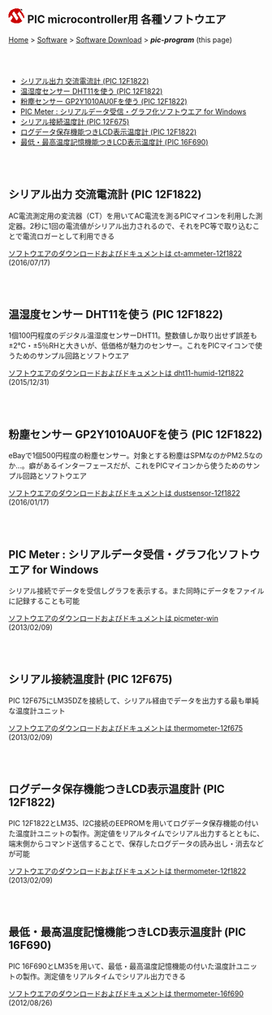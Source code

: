 ## ![icon](readme_pics/pic-microchip-logo.png) PIC microcontroller用 各種ソフトウエア<!-- omit in toc -->

[Home](https://oasis3855.github.io/webpage/) > [Software](https://oasis3855.github.io/webpage/software/index.html) > [Software Download](https://oasis3855.github.io/webpage/software/software-download.html) > ***pic-program*** (this page)

<br />
<br />

- [シリアル出力 交流電流計 (PIC 12F1822)](#シリアル出力-交流電流計-pic-12f1822)
- [温湿度センサー DHT11を使う (PIC 12F1822)](#温湿度センサー-dht11を使う-pic-12f1822)
- [粉塵センサー GP2Y1010AU0Fを使う (PIC 12F1822)](#粉塵センサー-gp2y1010au0fを使う-pic-12f1822)
- [PIC Meter : シリアルデータ受信・グラフ化ソフトウエア for Windows](#pic-meter--シリアルデータ受信グラフ化ソフトウエア-for-windows)
- [シリアル接続温度計 (PIC 12F675)](#シリアル接続温度計-pic-12f675)
- [ログデータ保存機能つきLCD表示温度計 (PIC 12F1822)](#ログデータ保存機能つきlcd表示温度計-pic-12f1822)
- [最低・最高温度記憶機能つきLCD表示温度計 (PIC 16F690)](#最低最高温度記憶機能つきlcd表示温度計-pic-16f690)

<br />
<br />

## シリアル出力 交流電流計 (PIC 12F1822) 

AC電流測定用の変流器（CT）を用いてAC電流を測るPICマイコンを利用した測定器。2秒に1回の電流値がシリアル出力されるので、それをPC等で取り込むことで電流ロガーとして利用できる

[ソフトウエアのダウンロードおよびドキュメントは ct-ammeter-12f1822](ct-ammeter-12f1822/README.md) (2016/07/17)

<br />
<br />

## 温湿度センサー DHT11を使う (PIC 12F1822)

1個100円程度のデジタル温湿度センサーDHT11。整数値しか取り出せず誤差も±2℃・±5％RHと大きいが、低価格が魅力のセンサー。これをPICマイコンで使うためのサンプル回路とソフトウエア

[ソフトウエアのダウンロードおよびドキュメントは dht11-humid-12f1822](dht11-humid-12f1822/README.md) (2015/12/31)

<br />
<br />

## 粉塵センサー GP2Y1010AU0Fを使う (PIC 12F1822)

eBayで1個500円程度の粉塵センサー。対象とする粉塵はSPMなのかPM2.5なのか…。癖があるインターフェースだが、これをPICマイコンから使うためのサンプル回路とソフトウエア

[ソフトウエアのダウンロードおよびドキュメントは dustsensor-12f1822](dustsensor-12f1822/README.md) (2016/01/17)

<br />
<br />

## PIC Meter : シリアルデータ受信・グラフ化ソフトウエア for Windows

シリアル接続でデータを受信しグラフを表示する。また同時にデータをファイルに記録することも可能

[ソフトウエアのダウンロードおよびドキュメントは picmeter-win](picmeter-win/README.md) (2013/02/09)

<br />
<br />

## シリアル接続温度計 (PIC 12F675)

PIC 12F675にLM35DZを接続して、シリアル経由でデータを出力する最も単純な温度計ユニット

[ソフトウエアのダウンロードおよびドキュメントは thermometer-12f675](thermometer-12f675/README.md) (2013/02/09)


<br />
<br />

## ログデータ保存機能つきLCD表示温度計 (PIC 12F1822)

PIC 12F1822とLM35、I2C接続のEEPROMを用いてログデータ保存機能の付いた温度計ユニットの製作。測定値をリアルタイムでシリアル出力するとともに、端末側からコマンド送信することで、保存したログデータの読み出し・消去などが可能

[ソフトウエアのダウンロードおよびドキュメントは thermometer-12f1822](thermometer-12f1822/README.md) (2013/02/09)

<br />
<br />

## 最低・最高温度記憶機能つきLCD表示温度計 (PIC 16F690)

PIC 16F690とLM35を用いて、最低・最高温度記憶機能の付いた温度計ユニットの製作。測定値をリアルタイムでシリアル出力できる

[ソフトウエアのダウンロードおよびドキュメントは thermometer-16f690](thermometer-16f690/README.md) (2012/08/26)

